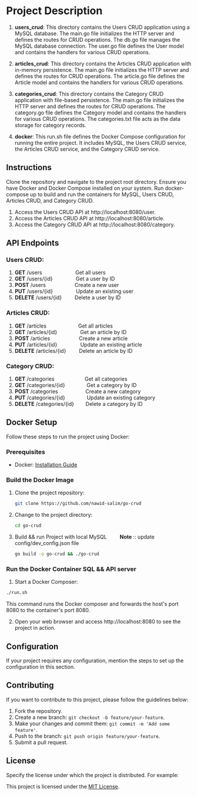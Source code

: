 
# Project Description

1.  **users_crud**: This directory contains the Users CRUD application using a MySQL database. The main.go file initializes the HTTP server and defines the routes for CRUD operations. The db.go file manages the MySQL database connection. The user.go file defines the User model and contains the handlers for various CRUD operations.


2. **articles_crud**: This directory contains the Articles CRUD application with in-memory persistence. The main.go file initializes the HTTP server and defines the routes for CRUD operations. The article.go file defines the Article model and contains the handlers for various CRUD operations.


3. **categories_crud**: This directory contains the Category CRUD application with file-based persistence. The main.go file initializes the HTTP server and defines the routes for CRUD operations. The category.go file defines the Category model and contains the handlers for various CRUD operations. The categories.txt file acts as the data storage for category records.


4. **docker**: This run.sh file defines the Docker Compose configuration for running the entire project. It includes MySQL, the Users CRUD service, the Articles CRUD service, and the Category CRUD service.

## Instructions
Clone the repository and navigate to the project root directory.
Ensure you have Docker and Docker Compose installed on your system.
Run docker-compose up to build and run the containers for MySQL, Users CRUD, Articles CRUD, and Category CRUD.
1. Access the Users CRUD API at http://localhost:8080/user.
2. Access the Articles CRUD API at http://localhost:8080/article.
3. Access the Category CRUD API at http://localhost:8080/category.


## API Endpoints
### Users CRUD:
1. **GET** /users<span style="white-space: pre">&nbsp;&nbsp;&nbsp;&nbsp;&nbsp;&nbsp;&nbsp;&nbsp;&nbsp;&nbsp;&nbsp;&nbsp;&nbsp;&nbsp;&nbsp;&nbsp;&nbsp;&nbsp;&nbsp;&nbsp;&nbsp;&nbsp;</span> Get all users
2. **GET** /users/{id}<span style="white-space: pre">&nbsp;&nbsp;&nbsp;&nbsp;&nbsp;&nbsp;&nbsp;&nbsp;&nbsp;&nbsp;&nbsp;&nbsp;&nbsp;&nbsp;&nbsp;</span> Get a user by ID
3. **POST** /users<span style="white-space: pre">&nbsp;&nbsp;&nbsp;&nbsp;&nbsp;&nbsp;&nbsp;&nbsp;&nbsp;&nbsp;&nbsp;&nbsp;&nbsp;&nbsp;&nbsp;&nbsp;&nbsp;&nbsp;&nbsp;</span> Create a new user
4. **PUT** /users/{id}<span style="white-space: pre">&nbsp;&nbsp;&nbsp;&nbsp;&nbsp;&nbsp;&nbsp;&nbsp;&nbsp;&nbsp;&nbsp;&nbsp;&nbsp;&nbsp;&nbsp;</span> Update an existing user
5. **DELETE** /users/{id}<span style="white-space: pre">&nbsp;&nbsp;&nbsp;&nbsp;&nbsp;&nbsp;&nbsp;&nbsp;</span> Delete a user by ID
### Articles CRUD:
1. **GET**     /articles<span style="white-space: pre">&nbsp;&nbsp;&nbsp;&nbsp;&nbsp;&nbsp;&nbsp;&nbsp;&nbsp;&nbsp;&nbsp;&nbsp;&nbsp;&nbsp;&nbsp;&nbsp;&nbsp;&nbsp;&nbsp;&nbsp;&nbsp;&nbsp;</span>Get all articles
2. **GET**     /articles/{id}<span style="white-space: pre">&nbsp;&nbsp;&nbsp;&nbsp;&nbsp;&nbsp;&nbsp;&nbsp;&nbsp;&nbsp;&nbsp;&nbsp;&nbsp;&nbsp;&nbsp;</span> Get an article by ID
3. **POST**    /articles<span style="white-space: pre">&nbsp;&nbsp;&nbsp;&nbsp;&nbsp;&nbsp;&nbsp;&nbsp;&nbsp;&nbsp;&nbsp;&nbsp;&nbsp;&nbsp;&nbsp;&nbsp;&nbsp;&nbsp;&nbsp;</span> Create a new article
4. **PUT**     /articles/{id}<span style="white-space: pre">&nbsp;&nbsp;&nbsp;&nbsp;&nbsp;&nbsp;&nbsp;&nbsp;&nbsp;&nbsp;&nbsp;&nbsp;&nbsp;&nbsp;&nbsp;</span> Update an existing article
5. **DELETE**  /articles/{id}<span style="white-space: pre">&nbsp;&nbsp;&nbsp;&nbsp;&nbsp;&nbsp;&nbsp;&nbsp;</span> Delete an article by ID
### Category CRUD:
1. **GET** /categories<span style="white-space: pre">&nbsp;&nbsp;&nbsp;&nbsp;&nbsp;&nbsp;&nbsp;&nbsp;&nbsp;&nbsp;&nbsp;&nbsp;&nbsp;&nbsp;&nbsp;&nbsp;&nbsp;&nbsp;&nbsp;&nbsp;</span> Get all categories
2. **GET** /categories/{id}<span style="white-space: pre">&nbsp;&nbsp;&nbsp;&nbsp;&nbsp;&nbsp;&nbsp;&nbsp;&nbsp;&nbsp;&nbsp;&nbsp;&nbsp;&nbsp;</span> Get a category by ID
3. **POST** /categories<span style="white-space: pre">&nbsp;&nbsp;&nbsp;&nbsp;&nbsp;&nbsp;&nbsp;&nbsp;&nbsp;&nbsp;&nbsp;&nbsp;&nbsp;&nbsp;&nbsp;&nbsp;&nbsp;&nbsp;</span> Create a new category
4. **PUT** /categories/{id}<span style="white-space: pre">&nbsp;&nbsp;&nbsp;&nbsp;&nbsp;&nbsp;&nbsp;&nbsp;&nbsp;&nbsp;&nbsp;&nbsp;&nbsp;&nbsp;</span> Update an existing category
5. **DELETE** /categories/{id}<span style="white-space: pre">&nbsp;&nbsp;&nbsp;&nbsp;&nbsp;&nbsp;&nbsp;</span> Delete a category by ID


## Docker Setup



Follow these steps to run the project using Docker:



### Prerequisites



- Docker: [Installation Guide](https://docs.docker.com/get-docker/)



### Build the Docker Image



1. Clone the project repository:



   ```bash
   git clone https://github.com/nawid-salim/go-crud
   ```



2. Change to the project directory:



   ```bash
   cd go-crud
   ```


3. Build && run Project with local MySQL <span style="white-space: pre">&nbsp;&nbsp;&nbsp;&nbsp;&nbsp;&nbsp;&nbsp;</span> **Note** :: update config/dev_config.json file



   ```bash
   go build -o go-crud && ./go-crud
   ```



### Run the Docker Container SQL && API server


1. Start a Docker Composer:



```bash
./run.sh
```



This command runs the Docker composer and forwards the host's port 8080 to the container's port 8080.



2. Open your web browser and access http://localhost:8080 to see the project in action.




## Configuration



If your project requires any configuration, mention the steps to set up the configuration in this section.



## Contributing



If you want to contribute to this project, please follow the guidelines below:



1. Fork the repository.
2. Create a new branch: `git checkout -b feature/your-feature`.
3. Make your changes and commit them: `git commit -m 'Add some feature'`.
4. Push to the branch: `git push origin feature/your-feature`.
5. Submit a pull request.



## License



Specify the license under which the project is distributed. For example:



This project is licensed under the [MIT License](https://opensource.org/licenses/MIT).